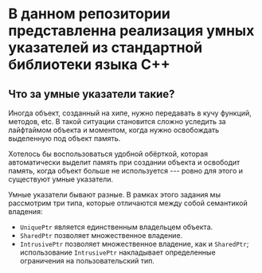 # В данном репозитории представленна реализация умных указателей из стандартной библиотеки языка C++

## Что за умные указатели такие?

Иногда объект, созданный на хипе, нужно передавать в кучу функций, методов, etc.
В такой ситуации становится сложно уследить за лайфтаймом объекта и моментом, 
когда нужно освобождать выделенную под объект память.

Хотелось бы воспользоваться удобной обёрткой,
которая автоматически выделит память при создании объекта
и освободит память, когда объект больше не используется --- 
ровно для этого и существуют умные указатели.

Умные указатели бывают разные. 
В рамках этого задания мы рассмотрим три типа, которые отличаются между собой 
семантикой владения:
* ```UniquePtr``` является единственным владельцем объекта.
* ```SharedPtr``` позволяет множественное владение.
* ```IntrusivePtr``` позволяет множественное владение, как и `SharedPtr`; использование `IntrusivePtr` накладывает определенные ограничения на пользовательский тип.


